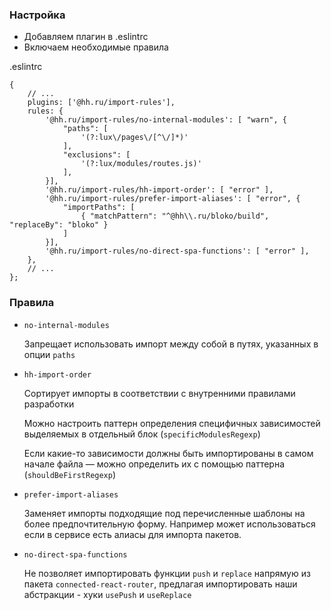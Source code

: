 ### Настройка

- Добавляем плагин в .eslintrc 
- Включаем необходимые правила

.eslintrc 
```
{
    // ...
    plugins: ['@hh.ru/import-rules'],
    rules: {
        '@hh.ru/import-rules/no-internal-modules': [ "warn", {
            "paths": [
                '(?:lux\/pages\/[^\/]*)'
            ],
            "exclusions": [
                '(?:lux/modules/routes.js)'
            ],
        }],
        '@hh.ru/import-rules/hh-import-order': [ "error" ],
        '@hh.ru/import-rules/prefer-import-aliases': [ "error", {
            "importPaths": [
                { "matchPattern": "^@hh\\.ru/bloko/build", "replaceBy": "bloko" }
            ]
        }],
        '@hh.ru/import-rules/no-direct-spa-functions': [ "error" ],
    },
    // ...
};
```

### Правила

- `no-internal-modules`

    Запрещает использовать импорт между собой в путях, указанных в опции `paths`

- `hh-import-order`

    Сортирует импорты в соответствии с внутренними правилами разработки

    Можно настроить паттерн определения специфичных зависимостей выделяемых в отдельный блок (`specificModulesRegexp`)

    Если какие-то зависимости должны быть импортированы в самом начале файла — можно определить их с помощью паттерна (`shouldBeFirstRegexp`)

- `prefer-import-aliases`

    Заменяет импорты подходящие под перечисленные шаблоны на более предпочтительную форму. Например может 
    использоваться если в сервисе есть алиасы для импорта пакетов.

- `no-direct-spa-functions`

    Не позволяет импортировать функции `push` и `replace` напрямую из пакета `connected-react-router`, предлагая импортировать наши абстракции - хуки `usePush` и `useReplace`
    
